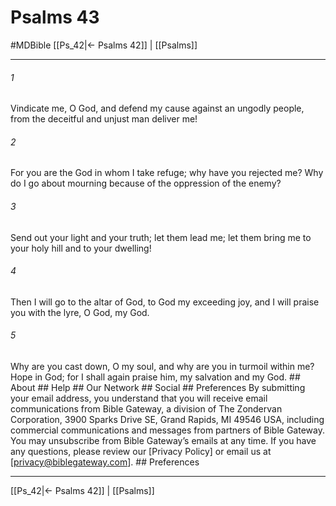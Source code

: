 # Psalms 43
#MDBible
[[Ps_42|← Psalms 42]] | [[Psalms]]

***






###### 1 


Vindicate me, O God, and defend my cause against an ungodly people, from the deceitful and unjust man deliver me! 





###### 2 


For you are the God in whom I take refuge; why have you rejected me? Why do I go about mourning because of the oppression of the enemy? 





###### 3 


Send out your light and your truth; let them lead me; let them bring me to your holy hill and to your dwelling! 





###### 4 


Then I will go to the altar of God, to God my exceeding joy, and I will praise you with the lyre, O God, my God. 





###### 5 


Why are you cast down, O my soul, and why are you in turmoil within me? Hope in God; for I shall again praise him, my salvation and my God. ## About ## Help ## Our Network ## Social ## Preferences By submitting your email address, you understand that you will receive email communications from Bible Gateway, a division of The Zondervan Corporation, 3900 Sparks Drive SE, Grand Rapids, MI 49546 USA, including commercial communications and messages from partners of Bible Gateway. You may unsubscribe from Bible Gateway&rsquo;s emails at any time. If you have any questions, please review our [Privacy Policy] or email us at [privacy@biblegateway.com]. ## Preferences

***

[[Ps_42|← Psalms 42]] | [[Psalms]]
